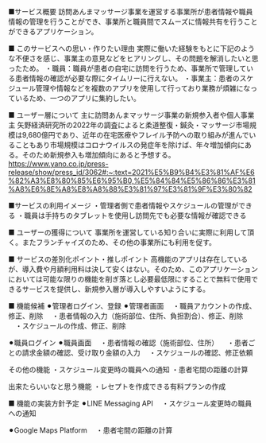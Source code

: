 ■サービス概要
訪問あんまマッサージ事業を運営する事業所が患者情報や職員情報の管理を行うことができ、事業所と職員間でスムーズに情報共有を行うことができるアプリケーション。

■ このサービスへの思い・作りたい理由
実際に働いた経験をもとに下記のような不便さを感じ、事業主の意見などをヒアリングし、その問題を解消したいと思ったため。
・職員：職員が患者の自宅に訪問を行うため、事業所で管理している患者情報の確認が必要な際にタイムリーに行えない。
・事業主：患者のスケジュール管理や情報などを複数のアプリを使用して行っており業務が煩雑になっているため、一つのアプリに集約したい。

■ ユーザー層について
主に訪問あんまマッサージ事業の新規参入者や個人事業主
矢野経済研究所の2022年の調査によると柔道整復・鍼灸・マッサージ市場規模は9,680億円であり、近年の在宅医療やフレイル予防への取り組みが進んでいることもあり市場規模はコロナウイルスの発症年を除けば、年々増加傾向にある。そのため新規参入も増加傾向にあると予想する。
https://www.yano.co.jp/press-release/show/press_id/3062#:~:text=2021%E5%B9%B4%E3%81%AF%E6%82%A3%E8%80%85%E6%95%B0,%E5%84%84%E5%86%86%E3%81%A8%E6%8E%A8%E8%A8%88%E3%81%97%E3%81%9F%E3%80%82

■サービスの利用イメージ
・管理者側で患者情報やスケジュールの管理ができる
・職員は手持ちのタブレットを使用し訪問先でも必要な情報が確認できる

■ ユーザーの獲得について
事業所を運営している知り合いに実際に利用して頂く。またフランチャイズのため、その他の事業所にも利用を促す。

■ サービスの差別化ポイント・推しポイント
高機能のアプリは存在しているが、導入費や月額利用料は決して安くはない。そのため、このアプリケーションにおいては可能な限りの機能を削ぎ落とし必要最低限にすることで無料で使用できるサービスを提供し、新規参入層が導入しやすいようにする。

■ 機能候補
⚫︎管理者ログイン、登録
⚫︎管理者画面
　・職員アカウントの作成、修正、削除
　・患者情報の入力（施術部位、住所、負担割合）、修正、削除
　・スケジュールの作成、修正、削除

⚫︎職員ログイン
⚫︎職員画面
　・患者情報の確認（施術部位、住所）
　・患者ごとの請求金額の確認、受け取り金額の入力
　・スケジュールの確認、修正依頼

その他の機能
・スケジュール変更時の職員への通知
・患者宅間の距離の計算

出来たらいいなと思う機能
・レセプトを作成できる有料プランの作成

■ 機能の実装方針予定
⚫︎LINE Messaging API
　・スケジュール変更時の職員への通知

⚫︎Google Maps Platform
　・患者宅間の距離の計算